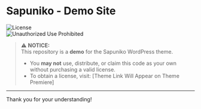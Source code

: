 # Sapuniko - Demo Site

![License](https://img.shields.io/badge/license-Commercial-red)  
![Unauthorized Use Prohibited](https://img.shields.io/badge/Unauthorized%20Use-Prohibited-red)  

> ⚠️ **NOTICE:**  
> This repository is a **demo** for the Sapuniko WordPress theme.  
> - You **may not** use, distribute, or claim this code as your own without purchasing a valid license.  
> - To obtain a license, visit: [Theme Link Will Appear on Theme Premiere]  

---

Thank you for your understanding!
